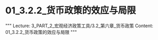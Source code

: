 # 01_3.2.2_货币政策的效应与局限

"""
Lecture: 3_PART_2_宏观经济政策工具/3.2_第六章_货币政策
Content: 01_3.2.2_货币政策的效应与局限
"""

